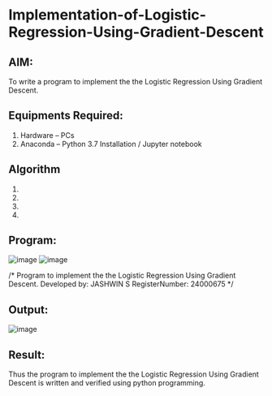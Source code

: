 # Implementation-of-Logistic-Regression-Using-Gradient-Descent

## AIM:
To write a program to implement the the Logistic Regression Using Gradient Descent.

## Equipments Required:
1. Hardware – PCs
2. Anaconda – Python 3.7 Installation / Jupyter notebook

## Algorithm
1. 
2. 
3. 
4. 

## Program:
![image](https://github.com/user-attachments/assets/39b03988-4f55-4e87-826b-2d87cdd23728)
![image](https://github.com/user-attachments/assets/2efdbcec-1a4d-4077-8584-3e5fc3e76a67)



/*
Program to implement the the Logistic Regression Using Gradient Descent.
Developed by: JASHWIN S
RegisterNumber: 24000675
*/


## Output:
![image](https://github.com/user-attachments/assets/f7922703-ad5d-43f9-a2b6-70c912aa42a7)




## Result:
Thus the program to implement the the Logistic Regression Using Gradient Descent is written and verified using python programming.

